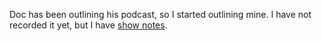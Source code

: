 Doc has been outlining his podcast, so I started outlining mine. I have not recorded it yet, but I have <a href="http://instantoutliner.com/f2">show notes</a>. 
